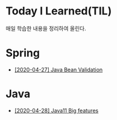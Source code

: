 # Today I Learned(TIL)
매일 학습한 내용을 정리하여 올린다.
# Spring
- [[2020-04-27] Java Bean Validation](https://github.com/leeyh0928/TIL/blob/master/Spring/20200427-java-bean-validation.md)
# Java
- [[2020-04-28] Java11 Big features](https://github.com/leeyh0928/TIL/blob/master/Java/20200428-java11-big-features.md)